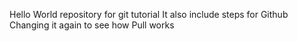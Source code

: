 Hello World repository for git tutorial
It also include steps for Github
Changing it again to see how Pull works
